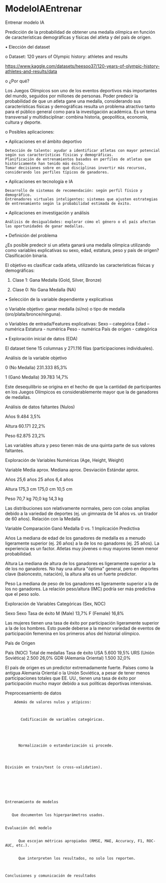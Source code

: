 # ModeloIAEntrenar
Entrenar modelo IA

Predicción de la probabilidad de obtener una medalla olímpica en función de características demográficas y físicas del atleta y del país de origen.



•	Elección del dataset

o	Dataset: 120 years of Olympic history: athletes and results

https://www.kaggle.com/datasets/heesoo37/120-years-of-olympic-history-athletes-and-results/data

o	¿Por qué?

Los Juegos Olímpicos son uno de los eventos deportivos más importantes del mundo, seguidos por millones de personas. Poder predecir la probabilidad de que un atleta gane una medalla, considerando sus características físicas y demográficas resulta un problema atractivo tanto para el público general como para la investigación académica. Es un tema transversal y multidisciplinar: combina historia, geopolítica, economía, cultura y deporte.


o	Posibles aplicaciones:

•	Aplicaciones en el ámbito deportivo

 	Detección de talento: ayudar a identificar atletas con mayor potencial según sus características físicas y demográficas.
 	Planificación de entrenamientos basados en perfiles de atletas que históricamente han tenido más éxito.
 	Tomar decisiones sobre en qué disciplinas invertir más recursos, considerando los perfiles típicos de ganadores.
  
•	Aplicaciones en tecnología e IA

 	Desarrollo de sistemas de recomendación: según perfil físico y demográfico.
 	Entrenadores virtuales inteligentes: sistemas que ajusten estrategias de entrenamiento según la probabilidad estimada de éxito.
  
•	Aplicaciones en investigación y análisis

 	Análisis de desigualdades: explorar cómo el género o el país afectan las oportunidades de ganar medallas.


 
•	Definición del problema

¿Es posible predecir si un atleta ganará una medalla olímpica utilizando como variables explicativas su sexo, edad, estatura, peso y país de origen?
Clasificación binaria.

El objetivo es clasificar cada atleta, utilizando las características físicas y demográficas:

1.	Clase 1: Gana Medalla (Gold, Silver, Bronze)
 
2.	Clase 0: No Gana Medalla (NA)




•	Selección de la variable dependiente y explicativas

o	Variable objetivo: ganar medalla (sí/no) o tipo de medalla (oro/plata/bronce/ninguna).

o	Variables de entrada/Features explicativas:
 	Sexo – categórica
 	Edad – numérica
 	Estatura - numérica
 	Peso - numérica
 	País de origen - categórica



 
•	Exploración inicial de datos (EDA)

El dataset tiene 15 columnas y 271.116 filas (participaciones individuales).

Análisis de la variable objetivo

0 (No Medalla)	  231.333	  85,3%

1 (Ganó Medalla)	39.783	  14,7% 

Este desequilibrio se origina en el hecho de que la cantidad de participantes en los Juegos Olímpicos es considerablemente mayor que la de ganadores de medallas.


Análisis de datos faltantes (Nulos)

Años	  9.484	  3,5%

Altura	60.171	22,2%

Peso	  62.875	23,2%

Las variables altura y peso tienen más de una quinta parte de sus valores faltantes.


Exploración de Variables Numéricas (Age, Height, Weight)

Variable	Media aprox.	Mediana aprox.	Desviación Estándar aprox.

Años	    25,6 años	    25 años	        6,4 años

Altura	  175,3 cm	    175,0 cm	      10,5 cm

Peso	    70,7 kg	      70,0 kg	        14,3 kg

Las distribuciones son relativamente normales, pero con colas amplias debido a la variedad de deportes (ej. un gimnasta de 14 años vs. un tirador de 60 años).
Relación con la Medalla


Variable	Comparación Ganó Medalla
0 vs. 1	Implicación Predictiva

Años	  La mediana de edad de los ganadores de medalla es a menudo ligeramente superior (ej. 26 años) a la de los no ganadores (ej. 25 años).	La experiencia es un factor. Atletas muy jóvenes o muy mayores tienen menor probabilidad.

Altura	La mediana de altura de los ganadores es ligeramente superior a la de los no ganadores.	No hay una altura "óptima" general, pero en deportes clave (baloncesto, natación), la altura alta es un fuerte predictor.

Peso	  La mediana de peso de los ganadores es ligeramente superior a la de los no ganadores.	La relación peso/altura (IMC) podría ser más predictiva que el peso solo.


Exploración de Variables Categóricas (Sex, NOC)

Sexo
Sexo	Tasa de éxito
M (Male)	  13,7%
F (Female)	16,8%

Las mujeres tienen una tasa de éxito por participación ligeramente superior a la de los hombres. Esto puede deberse a la menor variedad de eventos de participación femenina en los primeros años del historial olímpico.


País de Origen

País (NOC)	Total de medallas	Tasa de éxito
USA	                  5.600	    19,5%
URS (Unión Soviética)	2.500	    26,0%
GDR (Alemania Oriental)	1.500	  32,0%

El país de origen es un predictor extremadamente fuerte. Países como la antigua Alemania Oriental o la Unión Soviética, a pesar de tener menos participaciones totales que EE. UU., tienen una tasa de éxito por participación mucho mayor debido a sus políticas deportivas intensivas.





Preprocesamiento de datos


		
		Además de valores nulos y atípicos: 
		
		
			
		   Codificación de variables categóricas.
		

	
	
		
		  Normalización o estandarización si procede.
		

 

    División en train/test (o cross-validation).
	
		
		
	


	
	Entrenamiento de modelos
	
		
	   Que documenten los hiperparámetros usados.
	
	
	Evaluación del modelo
	
		
		  Que escojan métricas apropiadas (RMSE, MAE, Accuracy, F1, ROC-AUC, etc.).
    
		
		  Que interpreten los resultados, no solo los reporten.

 
	
	Conclusiones y comunicación de resultados
